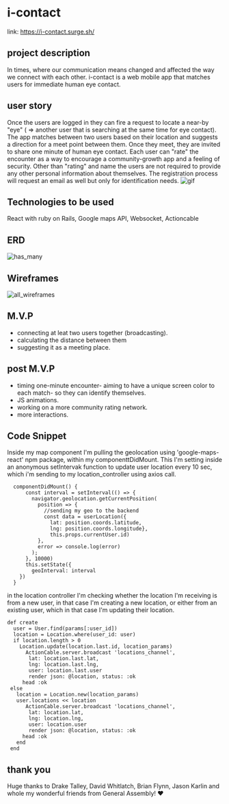 # i-contact
link: https://i-contact.surge.sh/

## project description 
In times, where our communication means changed and affected the way we connect with each other. i-contact is a web mobile app that matches users for immediate human eye contact.

## user story
Once the users are logged in they can fire a request to locate a near-by "eye" ( => another user that is searching at the same time for eye contact). The app matches between two users based on their location and suggests a direction for a meet point between them. Once they meet, they are invited to share one minute of human eye contact. Each user can "rate" the encounter as a way to encourage a community-growth app and a feeling of security. Other than "rating" and name the users are not required to provide any other personal information about themselves. The registration process will request an email as well but only for identification needs.
![gif](https://i.imgur.com/GFUaAfg.gif)

## Technologies to be used
React with ruby on Rails, Google maps API, Websocket, Actioncable

## ERD
![has_many](https://i.imgur.com/l74vldb.jpg)

## Wireframes
![all_wireframes](https://i.imgur.com/rh17kgX.jpg)

## M.V.P
- connecting at leat two users together (broadcasting).
- calculating the distance between them
- suggesting it as a meeting place.

## post M.V.P
- timing one-minute encounter- aiming to have a unique screen color to each match- so they can identify themselves.
- JS animations.
- working on a more community rating network. 
- more interactions. 

## Code Snippet
Inside my map component I'm pulling the geolocation using 'google-maps-react' npm package, within my componenttDidMount. This I'm setting inside an anonymous setIntervak function to update user location every 10 sec, which i'm sending to my location_controller using axios call.  
```
  componentDidMount() {
      const interval = setInterval(() => {
        navigator.geolocation.getCurrentPosition(
          position => {
            //sending my geo to the backend
            const data = userLocation({
              lat: position.coords.latitude,
              lng: position.coords.longitude},
              this.props.currentUser.id)
          },
          error => console.log(error)
        );
      }, 10000)
      this.setState({
        geoInterval: interval
    })
  }
```
in the location controller I'm checking whether the location I'm receiving is from a new user, in that case I'm creating a new location, or either from an existing user, which in that case I'm updating their location. 
```
def create
  user = User.find(params[:user_id])
  location = Location.where(user_id: user)
  if location.length > 0
    Location.update(location.last.id, location_params)
      ActionCable.server.broadcast 'locations_channel',
       lat: location.last.lat,
       lng: location.last.lng,
       user: location.last.user
       render json: @location, status: :ok
     head :ok
 else
   location = Location.new(location_params)
   user.locations << location
      ActionCable.server.broadcast 'locations_channel',
       lat: location.lat,
       lng: location.lng,
       user: location.user
       render json: @location, status: :ok
     head :ok
   end
 end
```

## thank you
Huge thanks to Drake Talley, David Whitlatch, Brian Flynn, Jason Karlin and whole my wonderful friends from General Assembly! ❤️ 

